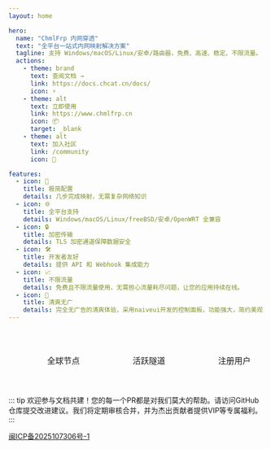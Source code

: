 ```yaml
---
layout: home

hero:
  name: "ChmlFrp 内网穿透"
  text: "全平台一站式内网映射解决方案"
  tagline: 支持 Windows/macOS/Linux/安卓/路由器，免费、高速、稳定、不限流量。
  actions:
    - theme: brand
      text: 查阅文档 →
      link: https://docs.chcat.cn/docs/
      icon: ⚡️
    - theme: alt
      text: 立即使用
      link: https://www.chmlfrp.cn
      icon: 📦
      target: _blank
    - theme: alt
      text: 加入社区
      link: /community
      icon: 💬

features:
  - icon: 🚀
    title: 极简配置
    details: 几步完成映射，无需复杂网络知识
  - icon: 🌐
    title: 全平台支持
    details: Windows/macOS/Linux/freeBSD/安卓/OpenWRT 全兼容
  - icon: 🔒
    title: 加密传输
    details: TLS 加密通道保障数据安全
  - icon: 🛠️
    title: 开发者友好
    details: 提供 API 和 Webhook 集成能力
  - icon: 📈
    title: 不限流量
    details: 免费且不限流量使用，无需担心流量耗尽问题，让您的应用持续在线。
  - icon: 🎨
    title: 清爽无广
    details: 完全无广告的清爽体验，采用naiveui开发的控制面板，功能强大，简约美观
---
```


<script setup>
import { onMounted, ref } from 'vue'

const stats = ref({
  nodes: 0,
  tunnels: 0,
  users: 0
})

const fetchStats = async () => {
  try {
    const res = await fetch('https://cf-v2.uapis.cn/panelinfo')
    const data = await res.json()
    stats.value = {
      nodes: data.data.node_amount || 0,
      tunnels: data.data.tunnel_amount || 0,
      users: data.data.user_amount || 0
    }
  } catch (err) {
    console.error('Failed to fetch stats', err)
    stats.value = { nodes: 30, tunnels: 45000, users: 40000 }
  }
}

onMounted(() => {
  fetchStats()
})
</script>

<style>
.stats-container {
  display: flex;
  justify-content: space-around;
  margin: 2rem auto;
  /* max-width: 800px; */
  width: 100%;
  padding: 1.5rem;
  background: var(--vp-c-bg-soft);
  border-radius: 12px;
  box-shadow: var(--vp-shadow-1);
  transition: background-color 0.5s ease;
}

.stat-item {
  text-align: center;
  padding: 0 1.5rem;
}

.stat-value {
  font-size: 2.5rem;
  font-weight: 700;
  color: var(--vp-c-brand);
  margin-bottom: 0.5rem;
  font-family: 'Dosis', sans-serif;
  transition: color 0.5s ease;
}

.stat-label {
  font-size: 1rem;
  color: var(--vp-c-text-2);
  font-weight: 500;
  transition: color 0.5s ease;
}

@media (max-width: 640px) {
  .stats-container {
    flex-direction: column;
    gap: 1.5rem;
  }
  
  .stat-item {
    padding: 0;
  }
  
  .stat-value {
    font-size: 2rem;
  }
}
</style>

<div class="stats-container">
  <div class="stat-item">
    <div class="stat-value" v-text="stats.nodes"></div>
    <div class="stat-label">全球节点</div>
  </div>
  <div class="stat-item">
    <div class="stat-value" v-text="stats.tunnels"></div>
    <div class="stat-label">活跃隧道</div>
  </div>
  <div class="stat-item">
    <div class="stat-value" v-text="stats.users"></div>
    <div class="stat-label">注册用户</div>
  </div>
</div>

::: tip
欢迎参与文档共建！您的每一个PR都是对我们莫大的帮助。请访问GitHub仓库提交改进建议。我们将定期审核合并，并为杰出贡献者提供VIP等专属福利。
:::


<a href="https://beian.miit.gov.cn/" target="_blank">闽ICP备2025107306号-1</a>

